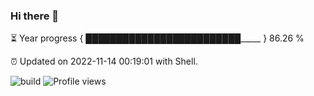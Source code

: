 ### Hi there 👋

⏳ Year progress { █████████████████████████_____ } 86.26 %

⏰ Updated on 2022-11-14 00:19:01 with Shell.

![build](https://github.com/shenxianpeng/year-progress/workflows/build/badge.svg) ![Profile views](https://gpvc.arturio.dev/shenxianpeng)